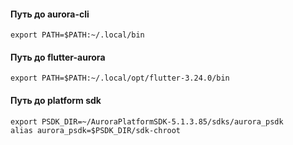 #### Путь до aurora-cli
```shell
export PATH=$PATH:~/.local/bin
```

#### Путь до flutter-aurora
```shell
export PATH=$PATH:~/.local/opt/flutter-3.24.0/bin
```
#### Путь до platform sdk
```shell
export PSDK_DIR=~/AuroraPlatformSDK-5.1.3.85/sdks/aurora_psdk
alias aurora_psdk=$PSDK_DIR/sdk-chroot
```


